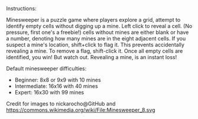 Instructions:

Minesweeper is a puzzle game where players explore a grid, attempt to identify empty cells without digging up a mine. Left click to reveal a cell. (No pressure, first one's a freebie!) cells without mines are either blank or have a number, denoting how many mines are in the eight adjacent cells. If you suspect a mine's location, shift+click to flag it. This prevents accidentally revealing a mine. To remove a flag, shift-click it. Once all empty cells are identified, you win! But watch out. Revealing a mine, is an instant loss!

Default minesweeper difficulties:
  - Beginner: 8x8 or 9x9 with 10 mines
  - Intermediate: 16x16 with 40 mines
  - Expert: 16x30 with 99 mines

Credit for images to nickarocho@GitHub and https://commons.wikimedia.org/wiki/File:Minesweeper_8.svg
